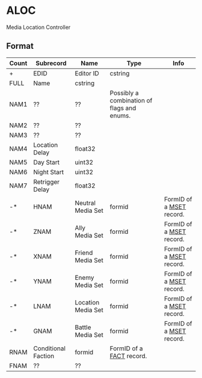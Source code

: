 ALOC
====

Media Location Controller

## Format

Count | Subrecord | Name | Type | Info
------|-----------|------|------|-----
+ | EDID | Editor ID | cstring |
 | FULL | Name | cstring |
 | NAM1 | ?? | ?? | Possibly a combination of flags and enums.
 | NAM2 | ?? | ?? |
 | NAM3 | ?? | ?? |
 | NAM4 | Location Delay | float32 |
 | NAM5 | Day Start | uint32 |
 | NAM6 | Night Start | uint32 |
 | NAM7 | Retrigger Delay | float32 |
-* | HNAM | Neutral Media Set | formid | FormID of a [MSET](MSET.md) record.
-* | ZNAM | Ally Media Set | formid | FormID of a [MSET](MSET.md) record.
-* | XNAM | Friend Media Set | formid | FormID of a [MSET](MSET.md) record.
-* | YNAM | Enemy Media Set | formid | FormID of a [MSET](MSET.md) record.
-* | LNAM | Location Media Set | formid | FormID of a [MSET](MSET.md) record.
-* | GNAM | Battle Media Set | formid | FormID of a [MSET](MSET.md) record.
 | RNAM | Conditional Faction | formid | FormID of a [FACT](FACT.md) record.
 | FNAM | ?? | ?? |
